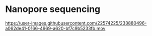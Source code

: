 # Nanopore sequencing

https://user-images.githubusercontent.com/22574225/233880496-a062de41-0166-4969-a620-bf7c9b5233fb.mov
